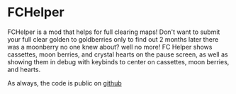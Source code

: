 # FCHelper

FCHelper is a mod that helps for full clearing maps! Don't want to submit your full clear golden to goldberries only to find out 2 months later there was a moonberry no one knew about? well no more! FC Helper shows cassettes, moon berries, and crystal hearts on the pause screen, as well as showing them in debug with keybinds to center on cassettes, moon berries, and hearts.

As always, the code is public on [github](https://github.com/samgcode/FCHelper)
